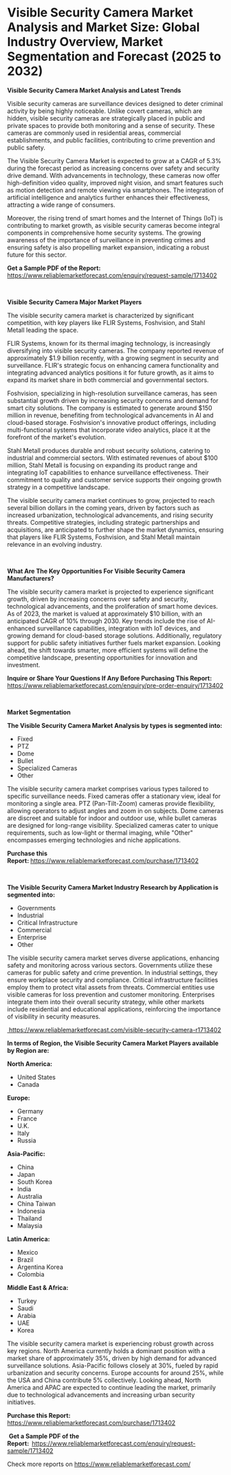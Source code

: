 <p><h1>Visible Security Camera Market Analysis and Market Size: Global Industry Overview, Market Segmentation and Forecast (2025 to 2032)</h1></p><p><strong>Visible Security Camera Market Analysis and Latest Trends</strong></p>
<p><p>Visible security cameras are surveillance devices designed to deter criminal activity by being highly noticeable. Unlike covert cameras, which are hidden, visible security cameras are strategically placed in public and private spaces to provide both monitoring and a sense of security. These cameras are commonly used in residential areas, commercial establishments, and public facilities, contributing to crime prevention and public safety.</p><p>The Visible Security Camera Market is expected to grow at a CAGR of 5.3% during the forecast period as increasing concerns over safety and security drive demand. With advancements in technology, these cameras now offer high-definition video quality, improved night vision, and smart features such as motion detection and remote viewing via smartphones. The integration of artificial intelligence and analytics further enhances their effectiveness, attracting a wide range of consumers.</p><p>Moreover, the rising trend of smart homes and the Internet of Things (IoT) is contributing to market growth, as visible security cameras become integral components in comprehensive home security systems. The growing awareness of the importance of surveillance in preventing crimes and ensuring safety is also propelling market expansion, indicating a robust future for this sector.</p></p>
<p><strong>Get a Sample PDF of the Report:&nbsp;</strong> <a href="https://www.reliablemarketforecast.com/enquiry/request-sample/1713402?utm_campaign=1140&utm_medium=2&utm_source=Github&utm_content=ia&utm_term=11012025&utm_id=visible-security-camera">https://www.reliablemarketforecast.com/enquiry/request-sample/1713402</a></p>
<p>&nbsp;</p>
<p><strong>Visible Security Camera Major Market Players</strong></p>
<p><p>The visible security camera market is characterized by significant competition, with key players like FLIR Systems, Foshvision, and Stahl Metall leading the space. </p><p>FLIR Systems, known for its thermal imaging technology, is increasingly diversifying into visible security cameras. The company reported revenue of approximately $1.9 billion recently, with a growing segment in security and surveillance. FLIR's strategic focus on enhancing camera functionality and integrating advanced analytics positions it for future growth, as it aims to expand its market share in both commercial and governmental sectors.</p><p>Foshvision, specializing in high-resolution surveillance cameras, has seen substantial growth driven by increasing security concerns and demand for smart city solutions. The company is estimated to generate around $150 million in revenue, benefiting from technological advancements in AI and cloud-based storage. Foshvision's innovative product offerings, including multi-functional systems that incorporate video analytics, place it at the forefront of the market's evolution.</p><p>Stahl Metall produces durable and robust security solutions, catering to industrial and commercial sectors. With estimated revenues of about $100 million, Stahl Metall is focusing on expanding its product range and integrating IoT capabilities to enhance surveillance effectiveness. Their commitment to quality and customer service supports their ongoing growth strategy in a competitive landscape.</p><p>The visible security camera market continues to grow, projected to reach several billion dollars in the coming years, driven by factors such as increased urbanization, technological advancements, and rising security threats. Competitive strategies, including strategic partnerships and acquisitions, are anticipated to further shape the market dynamics, ensuring that players like FLIR Systems, Foshvision, and Stahl Metall maintain relevance in an evolving industry.</p></p>
<p>&nbsp;</p>
<p><strong>What Are The Key Opportunities For Visible Security Camera Manufacturers?</strong></p>
<p><p>The visible security camera market is projected to experience significant growth, driven by increasing concerns over safety and security, technological advancements, and the proliferation of smart home devices. As of 2023, the market is valued at approximately $10 billion, with an anticipated CAGR of 10% through 2030. Key trends include the rise of AI-enhanced surveillance capabilities, integration with IoT devices, and growing demand for cloud-based storage solutions. Additionally, regulatory support for public safety initiatives further fuels market expansion. Looking ahead, the shift towards smarter, more efficient systems will define the competitive landscape, presenting opportunities for innovation and investment.</p></p>
<p><strong>Inquire or Share Your Questions If Any Before Purchasing This Report:</strong> <a href="https://www.reliablemarketforecast.com/enquiry/pre-order-enquiry/1713402?utm_campaign=1140&utm_medium=2&utm_source=Github&utm_content=ia&utm_term=11012025&utm_id=visible-security-camera">https://www.reliablemarketforecast.com/enquiry/pre-order-enquiry/1713402</a></p>
<p>&nbsp;</p>
<p><strong>Market Segmentation</strong></p>
<p><strong>The Visible Security Camera Market Analysis by types is segmented into:</strong></p>
<p><ul><li>Fixed</li><li>PTZ</li><li>Dome</li><li>Bullet</li><li>Specialized Cameras</li><li>Other</li></ul></p>
<p><p>The visible security camera market comprises various types tailored to specific surveillance needs. Fixed cameras offer a stationary view, ideal for monitoring a single area. PTZ (Pan-Tilt-Zoom) cameras provide flexibility, allowing operators to adjust angles and zoom in on subjects. Dome cameras are discreet and suitable for indoor and outdoor use, while bullet cameras are designed for long-range visibility. Specialized cameras cater to unique requirements, such as low-light or thermal imaging, while "Other" encompasses emerging technologies and niche applications.</p></p>
<p><strong>Purchase this Report:&nbsp;</strong><a href="https://www.reliablemarketforecast.com/purchase/1713402?utm_campaign=1140&utm_medium=2&utm_source=Github&utm_content=ia&utm_term=11012025&utm_id=visible-security-camera">https://www.reliablemarketforecast.com/purchase/1713402</a></p>
<p>&nbsp;</p>
<p><strong>The Visible Security Camera Market Industry Research by Application is segmented into:</strong></p>
<p><ul><li>Governments</li><li>Industrial</li><li>Critical Infrastructure</li><li>Commercial</li><li>Enterprise</li><li>Other</li></ul></p>
<p><p>The visible security camera market serves diverse applications, enhancing safety and monitoring across various sectors. Governments utilize these cameras for public safety and crime prevention. In industrial settings, they ensure workplace security and compliance. Critical infrastructure facilities employ them to protect vital assets from threats. Commercial entities use visible cameras for loss prevention and customer monitoring. Enterprises integrate them into their overall security strategy, while other markets include residential and educational applications, reinforcing the importance of visibility in security measures.</p></p>
<p><a href="https://www.reliablemarketforecast.com/visible-security-camera-r1713402?utm_campaign=1140&utm_medium=2&utm_source=Github&utm_content=ia&utm_term=11012025&utm_id=visible-security-camera">&nbsp;https://www.reliablemarketforecast.com/visible-security-camera-r1713402</a></p>
<p><strong>In terms of Region, the Visible Security Camera Market Players available by Region are:</strong></p>
<p>
    <p> <strong> North America: </strong>
        <ul>
            <li>United States</li>
            <li>Canada</li>
        </ul>
        </p> 
    <p> <strong> Europe: </strong>
        <ul>
            <li>Germany</li>
            <li>France</li>
            <li>U.K.</li>
            <li>Italy</li>
            <li>Russia</li>
        </ul>
        </p> 
    <p> <strong> Asia-Pacific: </strong>
        <ul>
            <li>China</li>
            <li>Japan</li>
            <li>South Korea</li>
            <li>India</li>
            <li>Australia</li>
            <li>China Taiwan</li>
            <li>Indonesia</li>
            <li>Thailand</li>
            <li>Malaysia</li>
        </ul>
        </p> 
    <p> <strong> Latin America: </strong>
        <ul>
            <li>Mexico</li>
            <li>Brazil</li>
            <li>Argentina Korea</li>
            <li>Colombia</li>
        </ul>
        </p> 
    <p> <strong> Middle East & Africa: </strong>
        <ul>
            <li>Turkey</li>
            <li>Saudi</li>
            <li>Arabia</li>
            <li>UAE</li>
            <li>Korea</li>
        </ul>
    </p>
    </p>
<p><p>The visible security camera market is experiencing robust growth across key regions. North America currently holds a dominant position with a market share of approximately 35%, driven by high demand for advanced surveillance solutions. Asia-Pacific follows closely at 30%, fueled by rapid urbanization and security concerns. Europe accounts for around 25%, while the USA and China contribute 5% collectively. Looking ahead, North America and APAC are expected to continue leading the market, primarily due to technological advancements and increasing urban security initiatives.</p></p>
<p><strong>Purchase this Report: </strong><a href="https://www.reliablemarketforecast.com/purchase/1713402?utm_campaign=1140&utm_medium=2&utm_source=Github&utm_content=ia&utm_term=11012025&utm_id=visible-security-camera">https://www.reliablemarketforecast.com/purchase/1713402</a></p>
<p>&nbsp;<strong>Get a Sample PDF of the Report:&nbsp;&nbsp;</strong><a href="https://www.reliablemarketforecast.com/enquiry/request-sample/1713402?utm_campaign=1140&utm_medium=2&utm_source=Github&utm_content=ia&utm_term=11012025&utm_id=visible-security-camera">https://www.reliablemarketforecast.com/enquiry/request-sample/1713402</a></p>
<p><strong></strong></p>
<p>Check more reports on <a href="https://www.reliablemarketforecast.com/?utm_campaign=1140&utm_medium=2&utm_source=Github&utm_content=ia&utm_term=11012025&utm_id=visible-security-camera">https://www.reliablemarketforecast.com/</a></p>